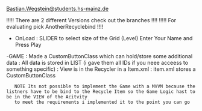 Bastian.Wegstein@students.hs-mainz.de 

!!!!! There are 2 different Versions check out the branches !!!! 
!!!!! For evaluating pick AnotherRecyclebind         !!!!



- OnLoad :  SLIDER to select size of the Grid (Level)
            Enter Your Name and Press Play
            
-GAME : Made a CustomButtonClass which can hold/store some additional data 
      : All data is stored in LIST  (i gave them all IDs if you neee acceess to something specific)
      : View is in the Recycler in a Item.xml 
      : item.xml stores a CustomButtonClass 
      
      
      
       NOTE Its not possible to implement the Game with a MVVM because the listners have to be bind to the Recycle Item so the Game Logic hast to be in the VIEW of the Acitvity 
       to meet the requirements i implemented it to the point you can go 
       
      
       
